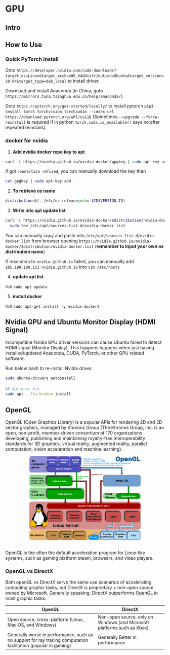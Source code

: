 # GPU

## Intro

## How to Use

### Quick PyTorch Install

Goto `https://developer.nvidia.com/cuda-downloads?target_os=Linux&target_arch=x86_64&Distribution=Ubuntu&target_version=20.04&target_type=deb_local` to install driver.

Download and install Anaconda (in China, goto `https://mirrors.tuna.tsinghua.edu.cn/help/anaconda/`).

Goto `https://pytorch.org/get-started/locally/` to install pytorch `pip3 install torch torchvision torchaudio --index-url https://download.pytorch.org/whl/cu118` (Sometimes `--upgrade --force-reinstall` is required if in python `torch.cuda.is_available()` says no after repeated reinstalls).

### docker for nvidia

1. **Add nvidia docker repo key to apt**
```bash
curl -L https://nvidia.github.io/nvidia-docker/gpgkey | sudo apt-key add -
```
if got `connection refused`, you can manually download the key then
```bash
cat gpgkey | sudo apt-key add -
```

2. **To retrieve os name**
```bash
distribution=$(. /etc/os-release;echo $ID$VERSION_ID)
```

3. **Write into apt update list**
```bash
curl -L https://nvidia.github.io/nvidia-docker/$distribution/nvidia-docker.list | \
  sudo tee /etc/apt/sources.list.d/nvidia-docker.list
```
You can manually copy and paste into `/etc/apt/sources.list.d/nvidia-docker.list` from browser opening `https://nvidia.github.io/nvidia-docker/$distribution/nvidia-docker.list` (**remember to input your own os distribution name**)

If resolution to `nvidia.github.io` failed, you can manually add `185.199.109.153 nvidia.github.io` into `vim /etc/hosts`

4. **update apt list**

run `sudo apt update`

5. **install docker**

run `sudo apt-get install -y nvidia-docker2`

## Nvidia GPU and Ubuntu Monitor Display (HDMI Signal)

Incompatible Nvidia GPU driver versions can cause Ubuntu failed to detect HDMI signal (Monitor Display).
This happens happens when just having installed/updated Anaconda, CUDA, PyTorch, or other GPU related software.

Run below bash to re-install Nvidia driver. 

```bash
sudo ubuntu-drivers autoinstall

## Optional fix
sudo apt --fix-broken install
```

## OpenGL

OpenGL (Open Graphics Library) is a popular APIs for rendering 2D and 3D vector graphics,
managed by Khronos Group (The Khronos Group, Inc. is an open, non-profit, member-driven consortium of 170 organizations developing, publishing and maintaining royalty-free interoperability standards for 3D graphics, virtual reality, augmented reality, parallel computation, vision acceleration and machine learning).

<div style="display: flex; justify-content: center;">
      <img src="imgs/Linux_kernel_and_OpenGL_video_games.svg.png" width="70%" height="70%" alt="Linux_kernel_and_OpenGL_video_games.svg" />
</div>
</br>

OpenGL is the often the default acceleration program for Linux-like systems, such as gaming platform steam, browsers, and video players.

### OpenGL vs DirectX

Both openGL vs DirectX serve the same use scenarios of accelerating computing graphic tasks,
but DirectX is proprietary + non-open source owned by Microsoft.
Generally speaking, DirectX outperforms OpenGL in most graphic tasks.

|OpenGL|DirectX|
|-|-|
|Open source, cross-platform (Linux, Mac OS, and Windows)|Non-open source, only on Windows (and Microsoft platforms such as Xbox)|
|Generally worse in performance, such as no support for ray tracing computation facilitation (popular in gaming)|Generally Better in performance|